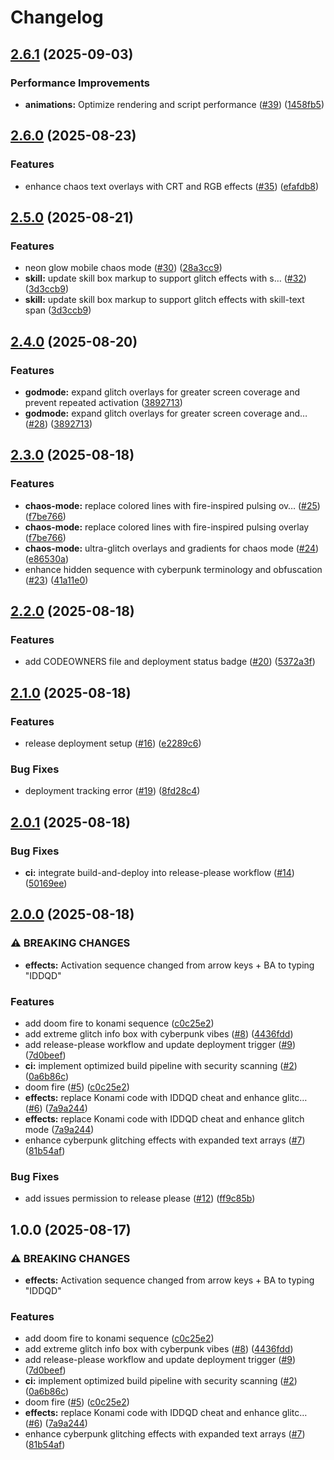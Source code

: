 # Changelog

## [2.6.1](https://github.com/yelo/jimmy.kumpulainen.se/compare/v2.6.0...v2.6.1) (2025-09-03)


### Performance Improvements

* **animations:** Optimize rendering and script performance ([#39](https://github.com/yelo/jimmy.kumpulainen.se/issues/39)) ([1458fb5](https://github.com/yelo/jimmy.kumpulainen.se/commit/1458fb56549c9ce9518a84b042a19161ef691bd8))

## [2.6.0](https://github.com/yelo/jimmy.kumpulainen.se/compare/v2.5.0...v2.6.0) (2025-08-23)


### Features

* enhance chaos text overlays with CRT and RGB effects ([#35](https://github.com/yelo/jimmy.kumpulainen.se/issues/35)) ([efafdb8](https://github.com/yelo/jimmy.kumpulainen.se/commit/efafdb8c19c849deb10387c21b39d10bb51823db))

## [2.5.0](https://github.com/yelo/jimmy.kumpulainen.se/compare/v2.4.0...v2.5.0) (2025-08-21)


### Features

* neon glow mobile chaos mode ([#30](https://github.com/yelo/jimmy.kumpulainen.se/issues/30)) ([28a3cc9](https://github.com/yelo/jimmy.kumpulainen.se/commit/28a3cc9ad067276859a22c2523342b582cec74b5))
* **skill:** update skill box markup to support glitch effects with s… ([#32](https://github.com/yelo/jimmy.kumpulainen.se/issues/32)) ([3d3ccb9](https://github.com/yelo/jimmy.kumpulainen.se/commit/3d3ccb9eab54a865aee6cbd416bdd276cc5c4815))
* **skill:** update skill box markup to support glitch effects with skill-text span ([3d3ccb9](https://github.com/yelo/jimmy.kumpulainen.se/commit/3d3ccb9eab54a865aee6cbd416bdd276cc5c4815))

## [2.4.0](https://github.com/yelo/jimmy.kumpulainen.se/compare/v2.3.0...v2.4.0) (2025-08-20)


### Features

* **godmode:** expand glitch overlays for greater screen coverage and prevent repeated activation ([3892713](https://github.com/yelo/jimmy.kumpulainen.se/commit/389271387d29a31233ef4db042082acd4038567b))
* **godmode:** expand glitch overlays for greater screen coverage and… ([#28](https://github.com/yelo/jimmy.kumpulainen.se/issues/28)) ([3892713](https://github.com/yelo/jimmy.kumpulainen.se/commit/389271387d29a31233ef4db042082acd4038567b))

## [2.3.0](https://github.com/yelo/jimmy.kumpulainen.se/compare/v2.2.0...v2.3.0) (2025-08-18)


### Features

* **chaos-mode:** replace colored lines with fire-inspired pulsing ov… ([#25](https://github.com/yelo/jimmy.kumpulainen.se/issues/25)) ([f7be766](https://github.com/yelo/jimmy.kumpulainen.se/commit/f7be7668dd0f3d0423f4587b961923009c631f3d))
* **chaos-mode:** replace colored lines with fire-inspired pulsing overlay ([f7be766](https://github.com/yelo/jimmy.kumpulainen.se/commit/f7be7668dd0f3d0423f4587b961923009c631f3d))
* **chaos-mode:** ultra-glitch overlays and gradients for chaos mode ([#24](https://github.com/yelo/jimmy.kumpulainen.se/issues/24)) ([e86530a](https://github.com/yelo/jimmy.kumpulainen.se/commit/e86530aec750eceadb459a4410273f1eec63ac3c))
* enhance hidden sequence with cyberpunk terminology and obfuscation ([#23](https://github.com/yelo/jimmy.kumpulainen.se/issues/23)) ([41a11e0](https://github.com/yelo/jimmy.kumpulainen.se/commit/41a11e0876a4860e7edb6ea012c8d28a89a118f3))

## [2.2.0](https://github.com/yelo/jimmy.kumpulainen.se/compare/v2.1.0...v2.2.0) (2025-08-18)


### Features

* add CODEOWNERS file and deployment status badge ([#20](https://github.com/yelo/jimmy.kumpulainen.se/issues/20)) ([5372a3f](https://github.com/yelo/jimmy.kumpulainen.se/commit/5372a3f19f00a5745f80f547f8b17362ee64e64a))

## [2.1.0](https://github.com/yelo/jimmy.kumpulainen.se/compare/v2.0.1...v2.1.0) (2025-08-18)


### Features

* release deployment setup ([#16](https://github.com/yelo/jimmy.kumpulainen.se/issues/16)) ([e2289c6](https://github.com/yelo/jimmy.kumpulainen.se/commit/e2289c65ef111ea8f8602d4017c55cf5fd77486b))


### Bug Fixes

* deployment tracking error ([#19](https://github.com/yelo/jimmy.kumpulainen.se/issues/19)) ([8fd28c4](https://github.com/yelo/jimmy.kumpulainen.se/commit/8fd28c43455843967d1eafa755978efd0e876e10))

## [2.0.1](https://github.com/yelo/jimmy.kumpulainen.se/compare/v2.0.0...v2.0.1) (2025-08-18)


### Bug Fixes

* **ci:** integrate build-and-deploy into release-please workflow ([#14](https://github.com/yelo/jimmy.kumpulainen.se/issues/14)) ([50169ee](https://github.com/yelo/jimmy.kumpulainen.se/commit/50169ee66cf57422f77132bf23a3d904580eb1b9))

## [2.0.0](https://github.com/yelo/jimmy.kumpulainen.se/compare/v1.0.0...v2.0.0) (2025-08-18)


### ⚠ BREAKING CHANGES

* **effects:** Activation sequence changed from arrow keys + BA to typing "IDDQD"

### Features

* add doom fire to konami sequence ([c0c25e2](https://github.com/yelo/jimmy.kumpulainen.se/commit/c0c25e21dd409497fe160dd6c0ba15f8c77830f9))
* add extreme glitch info box with cyberpunk vibes ([#8](https://github.com/yelo/jimmy.kumpulainen.se/issues/8)) ([4436fdd](https://github.com/yelo/jimmy.kumpulainen.se/commit/4436fdd4f3df7a2cdc54a9a7be2dd355a3972e93))
* add release-please workflow and update deployment trigger ([#9](https://github.com/yelo/jimmy.kumpulainen.se/issues/9)) ([7d0beef](https://github.com/yelo/jimmy.kumpulainen.se/commit/7d0beef5c215d60896f9d0f8109726c6ec7422dc))
* **ci:** implement optimized build pipeline with security scanning ([#2](https://github.com/yelo/jimmy.kumpulainen.se/issues/2)) ([0a6b86c](https://github.com/yelo/jimmy.kumpulainen.se/commit/0a6b86ca59b5fe0b128d1605d5c10bac6cbf5aee))
* doom fire ([#5](https://github.com/yelo/jimmy.kumpulainen.se/issues/5)) ([c0c25e2](https://github.com/yelo/jimmy.kumpulainen.se/commit/c0c25e21dd409497fe160dd6c0ba15f8c77830f9))
* **effects:** replace Konami code with IDDQD cheat and enhance glitc… ([#6](https://github.com/yelo/jimmy.kumpulainen.se/issues/6)) ([7a9a244](https://github.com/yelo/jimmy.kumpulainen.se/commit/7a9a244c9ca1877e78c803170bde2acd226e4252))
* **effects:** replace Konami code with IDDQD cheat and enhance glitch mode ([7a9a244](https://github.com/yelo/jimmy.kumpulainen.se/commit/7a9a244c9ca1877e78c803170bde2acd226e4252))
* enhance cyberpunk glitching effects with expanded text arrays ([#7](https://github.com/yelo/jimmy.kumpulainen.se/issues/7)) ([81b54af](https://github.com/yelo/jimmy.kumpulainen.se/commit/81b54aff7b7c6b383b94a30a89d2703622caeea6))


### Bug Fixes

* add issues permission to release please ([#12](https://github.com/yelo/jimmy.kumpulainen.se/issues/12)) ([ff9c85b](https://github.com/yelo/jimmy.kumpulainen.se/commit/ff9c85b4c2100823806db004c4d77b30485fe5de))

## 1.0.0 (2025-08-17)


### ⚠ BREAKING CHANGES

* **effects:** Activation sequence changed from arrow keys + BA to typing "IDDQD"

### Features

* add doom fire to konami sequence ([c0c25e2](https://github.com/yelo/jimmy.kumpulainen.se/commit/c0c25e21dd409497fe160dd6c0ba15f8c77830f9))
* add extreme glitch info box with cyberpunk vibes ([#8](https://github.com/yelo/jimmy.kumpulainen.se/issues/8)) ([4436fdd](https://github.com/yelo/jimmy.kumpulainen.se/commit/4436fdd4f3df7a2cdc54a9a7be2dd355a3972e93))
* add release-please workflow and update deployment trigger ([#9](https://github.com/yelo/jimmy.kumpulainen.se/issues/9)) ([7d0beef](https://github.com/yelo/jimmy.kumpulainen.se/commit/7d0beef5c215d60896f9d0f8109726c6ec7422dc))
* **ci:** implement optimized build pipeline with security scanning ([#2](https://github.com/yelo/jimmy.kumpulainen.se/issues/2)) ([0a6b86c](https://github.com/yelo/jimmy.kumpulainen.se/commit/0a6b86ca59b5fe0b128d1605d5c10bac6cbf5aee))
* doom fire ([#5](https://github.com/yelo/jimmy.kumpulainen.se/issues/5)) ([c0c25e2](https://github.com/yelo/jimmy.kumpulainen.se/commit/c0c25e21dd409497fe160dd6c0ba15f8c77830f9))
* **effects:** replace Konami code with IDDQD cheat and enhance glitc… ([#6](https://github.com/yelo/jimmy.kumpulainen.se/issues/6)) ([7a9a244](https://github.com/yelo/jimmy.kumpulainen.se/commit/7a9a244c9ca1877e78c803170bde2acd226e4252))
* enhance cyberpunk glitching effects with expanded text arrays ([#7](https://github.com/yelo/jimmy.kumpulainen.se/issues/7)) ([81b54af](https://github.com/yelo/jimmy.kumpulainen.se/commit/81b54aff7b7c6b383b94a30a89d2703622caeea6))
